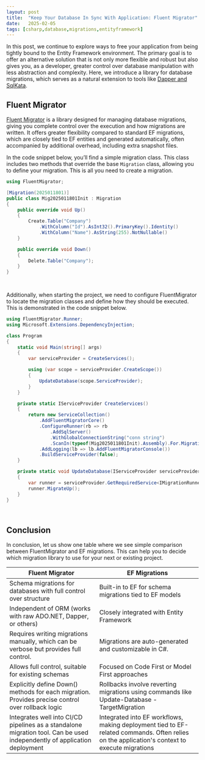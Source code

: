 ```yaml
---
layout: post
title:  "Keep Your Database In Sync With Application: Fluent Migrator"
date:   2025-02-05
tags: [csharp,database,migrations,entityframework]
---
```

In this post, we continue to explore ways to free your application from being tightly bound to the Entity Framework environment. The primary goal is to offer an alternative solution that is not only more flexible and robust but also gives you, as a developer, greater control over database manipulation with less abstraction and complexity. Here, we introduce a library for database migrations, which serves as a natural extension to tools like [Dapper and SqlKata](https://mirnes-mrkaljevic.github.io/2025-01-29-dapper-on-steroids-sqlkata.html).

## Fluent Migrator

[Fluent Migrator](https://fluentmigrator.github.io/) is a library designed for managing database migrations, giving you complete control over the execution and how migrations are written. It offers greater flexibility compared to standard EF migrations, which are closely tied to EF entities and generated automatically, often accompanied by additional overhead, including extra snapshot files.

In the code snippet below, you’ll find a simple migration class. This class includes two methods that override the base `Migration` class, allowing you to define your migration. This is all you need to create a migration.

  

```csharp
using FluentMigrator;

[Migration(2025011801)]
public class Mig2025011801Init : Migration
{
    public override void Up()
    {
        Create.Table("Company")
            .WithColumn("Id").AsInt32().PrimaryKey().Identity()
            .WithColumn("Name").AsString(255).NotNullable()
    }

    public override void Down()
    {
        Delete.Table("Company");
    }
}

  

```

Additionally, when starting the project, we need to configure FluentMigrator to locate the migration classes and define how they should be executed. This is demonstrated in the code snippet below.

```csharp
using FluentMigrator.Runner;
using Microsoft.Extensions.DependencyInjection;

class Program
{
    static void Main(string[] args)
    {
        var serviceProvider = CreateServices();

        using (var scope = serviceProvider.CreateScope())
        {
            UpdateDatabase(scope.ServiceProvider);
        }
    }

    private static IServiceProvider CreateServices()
    {
        return new ServiceCollection()
            .AddFluentMigratorCore()
            .ConfigureRunner(rb => rb
                .AddSqlServer()
                .WithGlobalConnectionString("conn string")
                .ScanIn(typeof(Mig2025011801Init).Assembly).For.Migrations())
            .AddLogging(lb => lb.AddFluentMigratorConsole())
            .BuildServiceProvider(false);
    }

    private static void UpdateDatabase(IServiceProvider serviceProvider)
    {
        var runner = serviceProvider.GetRequiredService<IMigrationRunner>();
        runner.MigrateUp();
    }
}

  

```

## Conclusion

In conclusion, let us show one table where we see simple comparison between FluentMigrator and EF migrations. This can help you to decide which migration library to use for your next or existing project.

| Fluent Migrator | EF Migrations |
| --- | --- |
| Schema migrations for databases with full control over structure | Built-in to EF for schema migrations tied to EF models |
| Independent of ORM (works with raw ADO.NET, Dapper, or others) | Closely integrated with Entity Framework |
| Requires writing migrations manually, which can be verbose but provides full control. | Migrations are auto-generated and customizable in C#. |
| Allows full control, suitable for existing schemas | Focused on Code First or Model First approaches |
| Explicitly define Down() methods for each migration. Provides precise control over rollback logic | Rollbacks involve reverting migrations using commands like Update-Database -TargetMigration |
| Integrates well into CI/CD pipelines as a standalone migration tool. Can be used independently of application deployment | Integrated into EF workflows, making deployment tied to EF-related commands. Often relies on the application's context to execute migrations |